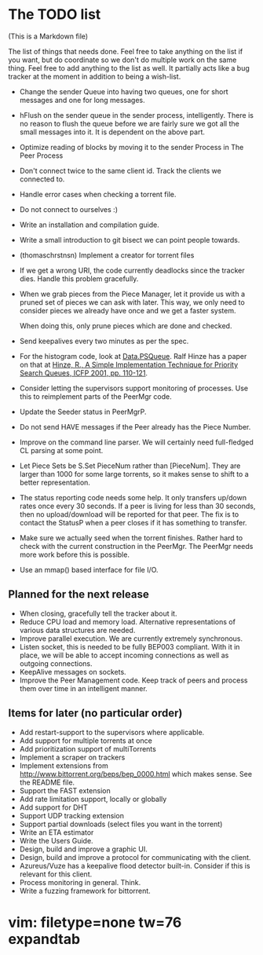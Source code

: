 The TODO list
=============

(This is a Markdown file)

The list of things that needs done. Feel free to take anything on the
list if you want, but do coordinate so we don't do multiple work on
the same thing. Feel free to add anything to the list as well. It
partially acts like a bug tracker at the moment in addition to being a
wish-list.

   - Change the sender Queue into having two queues, one for short
     messages and one for long messages.
   - hFlush on the sender queue in the sender process, intelligently.
     There is no reason to flush the queue before we are fairly sure
     we got all the small messages into it. It is dependent on the
     above part.
   - Optimize reading of blocks by moving it to the sender Process in
     The Peer Process
   - Don't connect twice to the same client id. Track the clients we
     connected to.
   - Handle error cases when checking a torrent file.
   - Do not connect to ourselves :)
   - Write an installation and compilation guide.
   - Write a small introduction to git bisect we can point people towards.
   - (thomaschrstnsn) Implement a creator for torrent files
   - If we get a wrong URI, the code currently deadlocks since the tracker
     dies. Handle this problem gracefully.
   - When we grab pieces from the Piece Manager, let it provide us with a
     pruned set of pieces we can ask with later. This way, we only need to
     consider pieces we already have once and we get a faster system.

     When doing this, only prune pieces which are done and checked.
   - Send keepalives every two minutes as per the spec.
   - For the histogram code, look at
     [Data.PSQueue](http://hackage.haskell.org/packages/archive/PSQueue/1.1/doc/html/Data-PSQueue.html). Ralf
      Hinze has a paper on that at [Hinze, R., A Simple Implementation
     Technique for Priority Search Queues, ICFP 2001, pp. 110-121](http://citeseer.ist.psu.edu/hinze01simple.html).
   - Consider letting the supervisors support monitoring of processes. Use this to reimplement parts
     of the PeerMgr code.
   - Update the Seeder status in PeerMgrP.
   - Do not send HAVE messages if the Peer already has the Piece Number.
   - Improve on the command line parser. We will certainly need full-fledged
     CL parsing at some point.
   - Let Piece Sets be S.Set PieceNum rather than [PieceNum]. They are
     larger than 1000 for some large torrents, so it makes sense to shift to
     a better representation.
   - The status reporting code needs some help. It only transfers up/down
     rates once every 30 seconds. If a peer is living for less than 30
     seconds, then no upload/download will be reported for that peer. The
     fix is to contact the StatusP when a peer closes if it has something to
     transfer.
   - Make sure we actually seed when the torrent finishes.
     Rather hard to check with the current construction in the PeerMgr. The
     PeerMgr needs more work before this is possible.
   - Use an mmap() based interface for file I/O.

Planned for the next release
----------------------------

   - When closing, gracefully tell the tracker about it.
   - Reduce CPU load and memory load. Alternative representations of various
     data structures are needed.
   - Improve parallel execution. We are currently extremely synchronous.
   - Listen socket, this is needed to be fully BEP003 compliant. With it in
     place, we will be able to accept incoming connections as well as
     outgoing connections.
   - KeepAlive messages on sockets.
   - Improve the Peer Management code. Keep track of peers and process them
     over time in an intelligent manner.

Items for later (no particular order)
-------------------------------------

   - Add restart-support to the supervisors where applicable.
   - Add support for multiple torrents at once
   - Add prioritization support of multiTorrents
   - Implement a scraper on trackers
   - Implement extensions from http://www.bittorrent.org/beps/bep_0000.html
     which makes sense. See the README file.
   - Support the FAST extension
   - Add rate limitation support, locally or globally
   - Add support for DHT
   - Support UDP tracking extension
   - Support partial downloads (select files you want in the torrent)
   - Write an ETA estimator
   - Write the Users Guide.
   - Design, build and improve a graphic UI.
   - Design, build and improve a protocol for communicating with the client.
   - Azureus/Vuze has a keepalive flood detector built-in. Consider if this
     is relevant for this client.
   - Process monitoring in general. Think.
   - Write a fuzzing framework for bittorrent.

# vim: filetype=none tw=76 expandtab
